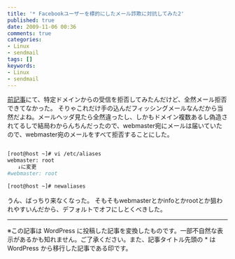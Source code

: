 ```yaml
---
title: '* Facebookユーザーを標的にしたメール詐欺に対抗してみた2'
published: true
date: 2009-11-06 00:36
comments: true
categories:
- Linux
- sendmail
tags: []
keywords:
- Linux
- sendmail
---
```

[前記事](http://hiropo.co.uk/archives/322 "前記事")にて、特定ドメインからの受信を拒否してみたんだけど、全然メール拒否できてなかった。
そりゃこれだけ手の込んだフィッシングメールなんだから当然だよね。メールヘッダ見たら全然違ったし、しかもドメイン複数あるし偽造されてるしで結局わからんちんだったので、webmaster宛にメールは届いていたので、webmaster宛のメールをすべて拒否することにした。

```sh

[root@host ~]# vi /etc/aliases
webmaster: root
　　↓に変更
#webmaster: root

[root@host ~]# newaliases
```

うん、ばっちり来なくなった。
そもそもwebmasterとかinfoとかrootとか狙われやすいんだから、デフォルトでオフにしとくべきした。

---
※この記事は WordPress に投稿した記事を変換したものです。一部不自然な表示があるかも知れません。ご了承ください。また、記事タイトル先頭の * は WordPress から移行した記事である印です。
